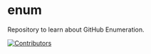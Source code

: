 # enum
Repository to learn about GitHub Enumeration.




















































































































































































































































[![Contributors](https://img.shields.io/badge/Contributors-3-brightgreen)](https://github.com/EurydiceCorp/enum/graphs/contributors)
